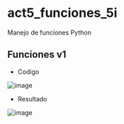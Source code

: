 # act5_funciones_5i
Manejo de funciones Python
## Funciones v1
- Codigo

![image](https://github.com/user-attachments/assets/eff71552-495e-4e19-b07a-189e85a6396c)

- Resultado

![image](https://github.com/user-attachments/assets/e39c918e-8bf9-4e0e-992c-b88e36d8f3e3)
